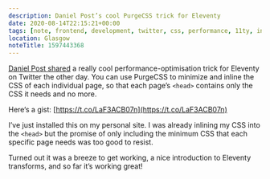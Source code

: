 ```yaml
---
description: Daniel Post’s cool PurgeCSS trick for Eleventy
date: 2020-08-14T22:15:21+00:00
tags: [note, frontend, development, twitter, css, performance, 11ty, inline, head]
location: Glasgow
noteTitle: 1597443368
---
```


[Daniel Post shared](https://twitter.com/danielpost/status/1294879213611343874) a really cool performance-optimisation trick for Eleventy on Twitter the other day. You can use PurgeCSS to minimize and inline the CSS of each individual page, so that each page’s `<head>` contains only the CSS it needs and no more.

Here‘s a gist: [https://t.co/LaF3ACB07n](https://t.co/LaF3ACB07n)

I’ve just installed this on my personal site. I was already inlining my CSS into the `<head>` but the promise of only including the minimum CSS that each specific page needs was too good to resist.

Turned out it was a breeze to get working, a nice introduction to Eleventy transforms, and so far it’s working great!
